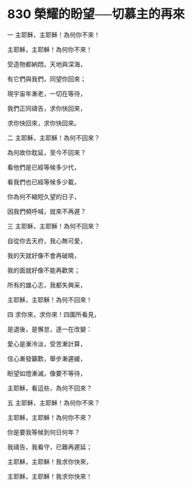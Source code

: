 # 830 榮耀的盼望──切慕主的再來

一 主耶穌，主耶穌！為何你不來！

主耶穌，主耶穌！為何你不來！

受造物都納悶，天地與深海，

有它們與我們，同望你回來；

現宇宙年漸老，一切在等待，

我們正同禱告，求你快回來，

求你快回來，求你快回來。

二 主耶穌，主耶穌！為何不回來？

為何故你耽延，至今不回來？

看他們是已經等候多少代，

看我們也已經等候多少載，

你為何不縮短久望的日子，

因我們頻呼喊，就來不再遲？

三 主耶穌，主耶穌！為何不回來？

自從你去天府，我心無可愛，

我的天就好像不會再破曉，

我的面就好像不能再歡笑；

所有的雄心志，我都失興采，

主耶穌，主耶穌！為何不回來！

四 求你來，求你來！四圍所看見，

是退後，是懈怠，逐一在改變：

愛心是漸冷淡，受苦漸計算，

信心漸發籲歎，舉步漸遲緩，

盼望如燈漸滅，像要不等待，

主耶穌，看這些，為何不回來？

五 主耶穌，主耶穌！為何你不來？

主耶穌，主耶穌！為何你不來？

你是要我等候到何日何年？

我禱告，我看守，已難再遲延；

主耶穌，主耶穌！我求你快來，

主耶穌，主耶穌！我求你快來！

